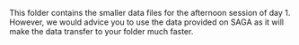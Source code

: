 This folder contains the smaller data files for the afternoon session of day 1. However, we would advice you to use the data provided on SAGA as it will make the data transfer to your folder much faster.

